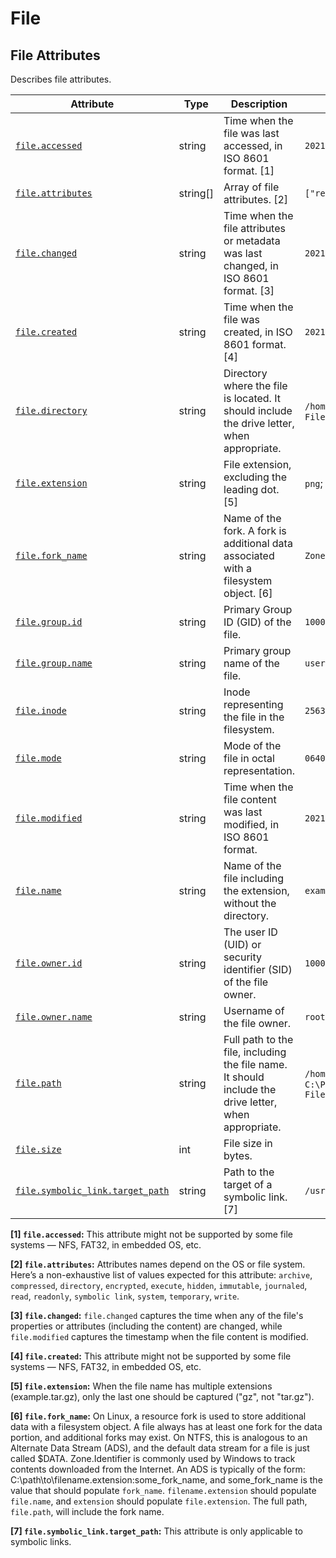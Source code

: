 <!--- Hugo front matter used to generate the website version of this page:
--->

<!-- NOTE: THIS FILE IS AUTOGENERATED. DO NOT EDIT BY HAND. -->
<!-- see templates/registry/markdown/attribute_namespace.md.j2 -->

# File

## File Attributes

Describes file attributes.

| Attribute | Type | Description | Examples | Stability |
|---|---|---|---|---|
| <a id="file-accessed" href="#file-accessed">`file.accessed`</a> | string | Time when the file was last accessed, in ISO 8601 format. [1] | `2021-01-01T12:00:00Z` | ![Experimental](https://img.shields.io/badge/-experimental-blue) |
| <a id="file-attributes" href="#file-attributes">`file.attributes`</a> | string[] | Array of file attributes. [2] | `["readonly", "hidden"]` | ![Experimental](https://img.shields.io/badge/-experimental-blue) |
| <a id="file-changed" href="#file-changed">`file.changed`</a> | string | Time when the file attributes or metadata was last changed, in ISO 8601 format. [3] | `2021-01-01T12:00:00Z` | ![Experimental](https://img.shields.io/badge/-experimental-blue) |
| <a id="file-created" href="#file-created">`file.created`</a> | string | Time when the file was created, in ISO 8601 format. [4] | `2021-01-01T12:00:00Z` | ![Experimental](https://img.shields.io/badge/-experimental-blue) |
| <a id="file-directory" href="#file-directory">`file.directory`</a> | string | Directory where the file is located. It should include the drive letter, when appropriate. | `/home/user`; `C:\Program Files\MyApp` | ![Experimental](https://img.shields.io/badge/-experimental-blue) |
| <a id="file-extension" href="#file-extension">`file.extension`</a> | string | File extension, excluding the leading dot. [5] | `png`; `gz` | ![Experimental](https://img.shields.io/badge/-experimental-blue) |
| <a id="file-fork-name" href="#file-fork-name">`file.fork_name`</a> | string | Name of the fork. A fork is additional data associated with a filesystem object. [6] | `Zone.Identifer` | ![Experimental](https://img.shields.io/badge/-experimental-blue) |
| <a id="file-group-id" href="#file-group-id">`file.group.id`</a> | string | Primary Group ID (GID) of the file. | `1000` | ![Experimental](https://img.shields.io/badge/-experimental-blue) |
| <a id="file-group-name" href="#file-group-name">`file.group.name`</a> | string | Primary group name of the file. | `users` | ![Experimental](https://img.shields.io/badge/-experimental-blue) |
| <a id="file-inode" href="#file-inode">`file.inode`</a> | string | Inode representing the file in the filesystem. | `256383` | ![Experimental](https://img.shields.io/badge/-experimental-blue) |
| <a id="file-mode" href="#file-mode">`file.mode`</a> | string | Mode of the file in octal representation. | `0640` | ![Experimental](https://img.shields.io/badge/-experimental-blue) |
| <a id="file-modified" href="#file-modified">`file.modified`</a> | string | Time when the file content was last modified, in ISO 8601 format. | `2021-01-01T12:00:00Z` | ![Experimental](https://img.shields.io/badge/-experimental-blue) |
| <a id="file-name" href="#file-name">`file.name`</a> | string | Name of the file including the extension, without the directory. | `example.png` | ![Experimental](https://img.shields.io/badge/-experimental-blue) |
| <a id="file-owner-id" href="#file-owner-id">`file.owner.id`</a> | string | The user ID (UID) or security identifier (SID) of the file owner. | `1000` | ![Experimental](https://img.shields.io/badge/-experimental-blue) |
| <a id="file-owner-name" href="#file-owner-name">`file.owner.name`</a> | string | Username of the file owner. | `root` | ![Experimental](https://img.shields.io/badge/-experimental-blue) |
| <a id="file-path" href="#file-path">`file.path`</a> | string | Full path to the file, including the file name. It should include the drive letter, when appropriate. | `/home/alice/example.png`; `C:\Program Files\MyApp\myapp.exe` | ![Experimental](https://img.shields.io/badge/-experimental-blue) |
| <a id="file-size" href="#file-size">`file.size`</a> | int | File size in bytes. |  | ![Experimental](https://img.shields.io/badge/-experimental-blue) |
| <a id="file-symbolic-link-target-path" href="#file-symbolic-link-target-path">`file.symbolic_link.target_path`</a> | string | Path to the target of a symbolic link. [7] | `/usr/bin/python3` | ![Experimental](https://img.shields.io/badge/-experimental-blue) |

**[1] `file.accessed`:** This attribute might not be supported by some file systems — NFS, FAT32, in embedded OS, etc.

**[2] `file.attributes`:** Attributes names depend on the OS or file system. Here’s a non-exhaustive list of values expected for this attribute: `archive`, `compressed`, `directory`, `encrypted`, `execute`, `hidden`, `immutable`, `journaled`, `read`, `readonly`, `symbolic link`, `system`, `temporary`, `write`.

**[3] `file.changed`:** `file.changed` captures the time when any of the file's properties or attributes (including the content) are changed, while `file.modified` captures the timestamp when the file content is modified.

**[4] `file.created`:** This attribute might not be supported by some file systems — NFS, FAT32, in embedded OS, etc.

**[5] `file.extension`:** When the file name has multiple extensions (example.tar.gz), only the last one should be captured ("gz", not "tar.gz").

**[6] `file.fork_name`:** On Linux, a resource fork is used to store additional data with a filesystem object. A file always has at least one fork for the data portion, and additional forks may exist.
On NTFS, this is analogous to an Alternate Data Stream (ADS), and the default data stream for a file is just called $DATA. Zone.Identifier is commonly used by Windows to track contents downloaded from the Internet. An ADS is typically of the form: C:\path\to\filename.extension:some_fork_name, and some_fork_name is the value that should populate `fork_name`. `filename.extension` should populate `file.name`, and `extension` should populate `file.extension`. The full path, `file.path`, will include the fork name.

**[7] `file.symbolic_link.target_path`:** This attribute is only applicable to symbolic links.
